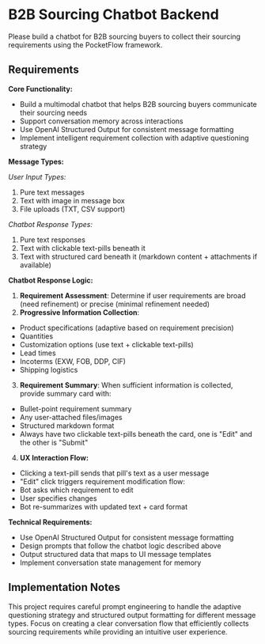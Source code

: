 # B2B Sourcing Chatbot Backend

  Please build a chatbot for B2B sourcing buyers to collect their sourcing requirements using the PocketFlow framework.

## Requirements

**Core Functionality:**

- Build a multimodal chatbot that helps B2B sourcing buyers communicate their sourcing needs
- Support conversation memory across interactions
- Use OpenAI Structured Output for consistent message formatting
- Implement intelligent requirement collection with adaptive questioning strategy

**Message Types:**

*User Input Types:*
1. Pure text messages
2. Text with image in message box
3. File uploads (TXT, CSV support)


*Chatbot Response Types:*
1. Pure text responses
2. Text with clickable text-pills beneath it
3. Text with structured card beneath it (markdown content + attachments if available)

**Chatbot Response Logic:**
1. **Requirement Assessment**: Determine if user requirements are broad (need refinement) or precise (minimal refinement needed)
2. **Progressive Information Collection**:
- Product specifications (adaptive based on requirement precision)
- Quantities
- Customization options (use text + clickable text-pills)
- Lead times
- Incoterms (EXW, FOB, DDP, CIF)
- Shipping logistics

3. **Requirement Summary**: When sufficient information is collected, provide summary card with:
- Bullet-point requirement summary
- Any user-attached files/images
- Structured markdown format
- Always have two clickable text-pills beneath the card, one is "Edit" and the other is "Submit"

4. **UX Interaction Flow:**
- Clicking a text-pill sends that pill's text as a user message
- "Edit" click triggers requirement modification flow:
- Bot asks which requirement to edit
- User specifies changes
- Bot re-summarizes with updated text + card format

**Technical Requirements:**
- Use OpenAI Structured Output for consistent message formatting
- Design prompts that follow the chatbot logic described above
- Output structured data that maps to UI message templates
- Implement conversation state management for memory


## Implementation Notes

This project requires careful prompt engineering to handle the adaptive questioning strategy and structured output formatting for different message types. Focus on creating a clear conversation flow that efficiently collects sourcing requirements while providing an intuitive user experience.